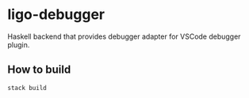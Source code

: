 # ligo-debugger

Haskell backend that provides debugger adapter for VSCode debugger plugin.

## How to build

```sh
stack build
```